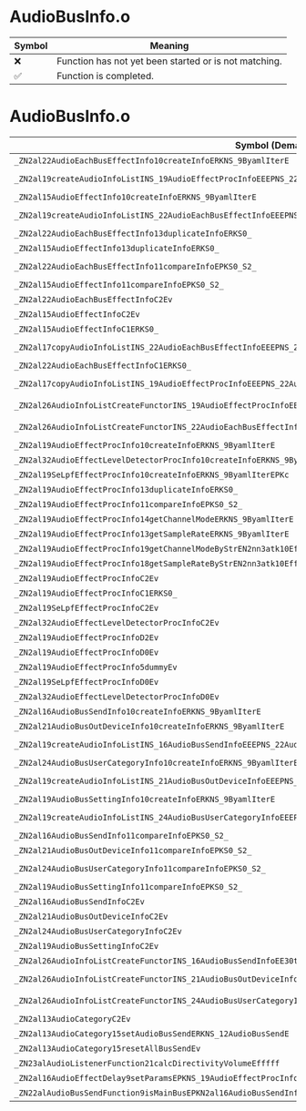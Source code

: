 # AudioBusInfo.o
| Symbol | Meaning 
| ------------- | ------------- 
| :x: | Function has not yet been started or is not matching. 
| :white_check_mark: | Function is completed. 


# AudioBusInfo.o
| Symbol (Demangled) | Symbol (Mangled) | Decompiled? |
| ------------- |  ------------- | ------------- |
| `_ZN2al22AudioEachBusEffectInfo10createInfoERKNS_9ByamlIterE` | `al::AudioEachBusEffectInfo::createInfo(al::ByamlIter const&)` | :white_check_mark: |
| `_ZN2al19createAudioInfoListINS_19AudioEffectProcInfoEEEPNS_22AudioInfoListWithPartsIT_EERKNS_9ByamlIterEi` | `al::AudioInfoListWithParts<al::AudioEffectProcInfo> * al::createAudioInfoList<al::AudioEffectProcInfo>(al::ByamlIter const&,int)` | :white_check_mark: |
| `_ZN2al15AudioEffectInfo10createInfoERKNS_9ByamlIterE` | `al::AudioEffectInfo::createInfo(al::ByamlIter const&)` | :white_check_mark: |
| `_ZN2al19createAudioInfoListINS_22AudioEachBusEffectInfoEEEPNS_22AudioInfoListWithPartsIT_EERKNS_9ByamlIterEi` | `al::AudioInfoListWithParts<al::AudioEachBusEffectInfo> * al::createAudioInfoList<al::AudioEachBusEffectInfo>(al::ByamlIter const&,int)` | :white_check_mark: |
| `_ZN2al22AudioEachBusEffectInfo13duplicateInfoERKS0_` | `al::AudioEachBusEffectInfo::duplicateInfo(al::AudioEachBusEffectInfo const&)` | :white_check_mark: |
| `_ZN2al15AudioEffectInfo13duplicateInfoERKS0_` | `al::AudioEffectInfo::duplicateInfo(al::AudioEffectInfo const&)` | :white_check_mark: |
| `_ZN2al22AudioEachBusEffectInfo11compareInfoEPKS0_S2_` | `al::AudioEachBusEffectInfo::compareInfo(al::AudioEachBusEffectInfo const*,al::AudioEachBusEffectInfo const*)` | :white_check_mark: |
| `_ZN2al15AudioEffectInfo11compareInfoEPKS0_S2_` | `al::AudioEffectInfo::compareInfo(al::AudioEffectInfo const*,al::AudioEffectInfo const*)` | :white_check_mark: |
| `_ZN2al22AudioEachBusEffectInfoC2Ev` | `al::AudioEachBusEffectInfo::AudioEachBusEffectInfo(void)` | :white_check_mark: |
| `_ZN2al15AudioEffectInfoC2Ev` | `al::AudioEffectInfo::AudioEffectInfo(void)` | :white_check_mark: |
| `_ZN2al15AudioEffectInfoC1ERKS0_` | `al::AudioEffectInfo::AudioEffectInfo(al::AudioEffectInfo const&)` | :white_check_mark: |
| `_ZN2al17copyAudioInfoListINS_22AudioEachBusEffectInfoEEEPNS_22AudioInfoListWithPartsIT_EEPKS4_i` | `al::AudioInfoListWithParts<al::AudioEachBusEffectInfo> * al::copyAudioInfoList<al::AudioEachBusEffectInfo>(al::AudioInfoListWithParts<al::AudioEachBusEffectInfo> const*,int)` | :white_check_mark: |
| `_ZN2al22AudioEachBusEffectInfoC1ERKS0_` | `al::AudioEachBusEffectInfo::AudioEachBusEffectInfo(al::AudioEachBusEffectInfo const&)` | :white_check_mark: |
| `_ZN2al17copyAudioInfoListINS_19AudioEffectProcInfoEEEPNS_22AudioInfoListWithPartsIT_EEPKS4_i` | `al::AudioInfoListWithParts<al::AudioEffectProcInfo> * al::copyAudioInfoList<al::AudioEffectProcInfo>(al::AudioInfoListWithParts<al::AudioEffectProcInfo> const*,int)` | :white_check_mark: |
| `_ZN2al26AudioInfoListCreateFunctorINS_19AudioEffectProcInfoEE30tryCreateAudioInfoAndSetToListERKNS_9ByamlIterE` | `al::AudioInfoListCreateFunctor<al::AudioEffectProcInfo>::tryCreateAudioInfoAndSetToList(al::ByamlIter const&)` | :white_check_mark: |
| `_ZN2al26AudioInfoListCreateFunctorINS_22AudioEachBusEffectInfoEE30tryCreateAudioInfoAndSetToListERKNS_9ByamlIterE` | `al::AudioInfoListCreateFunctor<al::AudioEachBusEffectInfo>::tryCreateAudioInfoAndSetToList(al::ByamlIter const&)` | :white_check_mark: |
| `_ZN2al19AudioEffectProcInfo10createInfoERKNS_9ByamlIterE` | `al::AudioEffectProcInfo::createInfo(al::ByamlIter const&)` | :white_check_mark: |
| `_ZN2al32AudioEffectLevelDetectorProcInfo10createInfoERKNS_9ByamlIterEPKc` | `al::AudioEffectLevelDetectorProcInfo::createInfo(al::ByamlIter const&,char const*)` | :white_check_mark: |
| `_ZN2al19SeLpfEffectProcInfo10createInfoERKNS_9ByamlIterEPKc` | `al::SeLpfEffectProcInfo::createInfo(al::ByamlIter const&,char const*)` | :white_check_mark: |
| `_ZN2al19AudioEffectProcInfo13duplicateInfoERKS0_` | `al::AudioEffectProcInfo::duplicateInfo(al::AudioEffectProcInfo const&)` | :white_check_mark: |
| `_ZN2al19AudioEffectProcInfo11compareInfoEPKS0_S2_` | `al::AudioEffectProcInfo::compareInfo(al::AudioEffectProcInfo const*,al::AudioEffectProcInfo const*)` | :white_check_mark: |
| `_ZN2al19AudioEffectProcInfo14getChannelModeERKNS_9ByamlIterE` | `al::AudioEffectProcInfo::getChannelMode(al::ByamlIter const&)` | :white_check_mark: |
| `_ZN2al19AudioEffectProcInfo13getSampleRateERKNS_9ByamlIterE` | `al::AudioEffectProcInfo::getSampleRate(al::ByamlIter const&)` | :white_check_mark: |
| `_ZN2al19AudioEffectProcInfo19getChannelModeByStrEN2nn3atk10EffectBase11ChannelModeE` | `al::AudioEffectProcInfo::getChannelModeByStr(nn::atk::EffectBase::ChannelMode)` | :white_check_mark: |
| `_ZN2al19AudioEffectProcInfo18getSampleRateByStrEN2nn3atk10EffectBase10SampleRateE` | `al::AudioEffectProcInfo::getSampleRateByStr(nn::atk::EffectBase::SampleRate)` | :white_check_mark: |
| `_ZN2al19AudioEffectProcInfoC2Ev` | `al::AudioEffectProcInfo::AudioEffectProcInfo(void)` | :white_check_mark: |
| `_ZN2al19AudioEffectProcInfoC1ERKS0_` | `al::AudioEffectProcInfo::AudioEffectProcInfo(al::AudioEffectProcInfo const&)` | :white_check_mark: |
| `_ZN2al19SeLpfEffectProcInfoC2Ev` | `al::SeLpfEffectProcInfo::SeLpfEffectProcInfo(void)` | :white_check_mark: |
| `_ZN2al32AudioEffectLevelDetectorProcInfoC2Ev` | `al::AudioEffectLevelDetectorProcInfo::AudioEffectLevelDetectorProcInfo(void)` | :white_check_mark: |
| `_ZN2al19AudioEffectProcInfoD2Ev` | `al::AudioEffectProcInfo::~AudioEffectProcInfo()` | :white_check_mark: |
| `_ZN2al19AudioEffectProcInfoD0Ev` | `al::AudioEffectProcInfo::~AudioEffectProcInfo()` | :white_check_mark: |
| `_ZN2al19AudioEffectProcInfo5dummyEv` | `al::AudioEffectProcInfo::dummy(void)` | :white_check_mark: |
| `_ZN2al19SeLpfEffectProcInfoD0Ev` | `al::SeLpfEffectProcInfo::~SeLpfEffectProcInfo()` | :white_check_mark: |
| `_ZN2al32AudioEffectLevelDetectorProcInfoD0Ev` | `al::AudioEffectLevelDetectorProcInfo::~AudioEffectLevelDetectorProcInfo()` | :white_check_mark: |
| `_ZN2al16AudioBusSendInfo10createInfoERKNS_9ByamlIterE` | `al::AudioBusSendInfo::createInfo(al::ByamlIter const&)` | :white_check_mark: |
| `_ZN2al21AudioBusOutDeviceInfo10createInfoERKNS_9ByamlIterE` | `al::AudioBusOutDeviceInfo::createInfo(al::ByamlIter const&)` | :white_check_mark: |
| `_ZN2al19createAudioInfoListINS_16AudioBusSendInfoEEEPNS_22AudioInfoListWithPartsIT_EERKNS_9ByamlIterEi` | `al::AudioInfoListWithParts<al::AudioBusSendInfo> * al::createAudioInfoList<al::AudioBusSendInfo>(al::ByamlIter const&,int)` | :white_check_mark: |
| `_ZN2al24AudioBusUserCategoryInfo10createInfoERKNS_9ByamlIterE` | `al::AudioBusUserCategoryInfo::createInfo(al::ByamlIter const&)` | :white_check_mark: |
| `_ZN2al19createAudioInfoListINS_21AudioBusOutDeviceInfoEEEPNS_22AudioInfoListWithPartsIT_EERKNS_9ByamlIterEi` | `al::AudioInfoListWithParts<al::AudioBusOutDeviceInfo> * al::createAudioInfoList<al::AudioBusOutDeviceInfo>(al::ByamlIter const&,int)` | :white_check_mark: |
| `_ZN2al19AudioBusSettingInfo10createInfoERKNS_9ByamlIterE` | `al::AudioBusSettingInfo::createInfo(al::ByamlIter const&)` | :white_check_mark: |
| `_ZN2al19createAudioInfoListINS_24AudioBusUserCategoryInfoEEEPNS_22AudioInfoListWithPartsIT_EERKNS_9ByamlIterEi` | `al::AudioInfoListWithParts<al::AudioBusUserCategoryInfo> * al::createAudioInfoList<al::AudioBusUserCategoryInfo>(al::ByamlIter const&,int)` | :white_check_mark: |
| `_ZN2al16AudioBusSendInfo11compareInfoEPKS0_S2_` | `al::AudioBusSendInfo::compareInfo(al::AudioBusSendInfo const*,al::AudioBusSendInfo const*)` | :white_check_mark: |
| `_ZN2al21AudioBusOutDeviceInfo11compareInfoEPKS0_S2_` | `al::AudioBusOutDeviceInfo::compareInfo(al::AudioBusOutDeviceInfo const*,al::AudioBusOutDeviceInfo const*)` | :white_check_mark: |
| `_ZN2al24AudioBusUserCategoryInfo11compareInfoEPKS0_S2_` | `al::AudioBusUserCategoryInfo::compareInfo(al::AudioBusUserCategoryInfo const*,al::AudioBusUserCategoryInfo const*)` | :white_check_mark: |
| `_ZN2al19AudioBusSettingInfo11compareInfoEPKS0_S2_` | `al::AudioBusSettingInfo::compareInfo(al::AudioBusSettingInfo const*,al::AudioBusSettingInfo const*)` | :white_check_mark: |
| `_ZN2al16AudioBusSendInfoC2Ev` | `al::AudioBusSendInfo::AudioBusSendInfo(void)` | :white_check_mark: |
| `_ZN2al21AudioBusOutDeviceInfoC2Ev` | `al::AudioBusOutDeviceInfo::AudioBusOutDeviceInfo(void)` | :white_check_mark: |
| `_ZN2al24AudioBusUserCategoryInfoC2Ev` | `al::AudioBusUserCategoryInfo::AudioBusUserCategoryInfo(void)` | :white_check_mark: |
| `_ZN2al19AudioBusSettingInfoC2Ev` | `al::AudioBusSettingInfo::AudioBusSettingInfo(void)` | :white_check_mark: |
| `_ZN2al26AudioInfoListCreateFunctorINS_16AudioBusSendInfoEE30tryCreateAudioInfoAndSetToListERKNS_9ByamlIterE` | `al::AudioInfoListCreateFunctor<al::AudioBusSendInfo>::tryCreateAudioInfoAndSetToList(al::ByamlIter const&)` | :white_check_mark: |
| `_ZN2al26AudioInfoListCreateFunctorINS_21AudioBusOutDeviceInfoEE30tryCreateAudioInfoAndSetToListERKNS_9ByamlIterE` | `al::AudioInfoListCreateFunctor<al::AudioBusOutDeviceInfo>::tryCreateAudioInfoAndSetToList(al::ByamlIter const&)` | :white_check_mark: |
| `_ZN2al26AudioInfoListCreateFunctorINS_24AudioBusUserCategoryInfoEE30tryCreateAudioInfoAndSetToListERKNS_9ByamlIterE` | `al::AudioInfoListCreateFunctor<al::AudioBusUserCategoryInfo>::tryCreateAudioInfoAndSetToList(al::ByamlIter const&)` | :white_check_mark: |
| `_ZN2al13AudioCategoryC2Ev` | `al::AudioCategory::AudioCategory(void)` | :white_check_mark: |
| `_ZN2al13AudioCategory15setAudioBusSendERKNS_12AudioBusSendE` | `al::AudioCategory::setAudioBusSend(al::AudioBusSend const&)` | :white_check_mark: |
| `_ZN2al13AudioCategory15resetAllBusSendEv` | `al::AudioCategory::resetAllBusSend(void)` | :white_check_mark: |
| `_ZN23alAudioListenerFunction21calcDirectivityVolumeEfffff` | `alAudioListenerFunction::calcDirectivityVolume(float,float,float,float,float)` | :white_check_mark: |
| `_ZN2al16AudioEffectDelay9setParamsEPKNS_19AudioEffectProcInfoE` | `al::AudioEffectDelay::setParams(al::AudioEffectProcInfo const*)` | :white_check_mark: |
| `_ZN22alAudioBusSendFunction9isMainBusEPKN2al16AudioBusSendInfoE` | `alAudioBusSendFunction::isMainBus(al::AudioBusSendInfo const*)` | :white_check_mark: |
